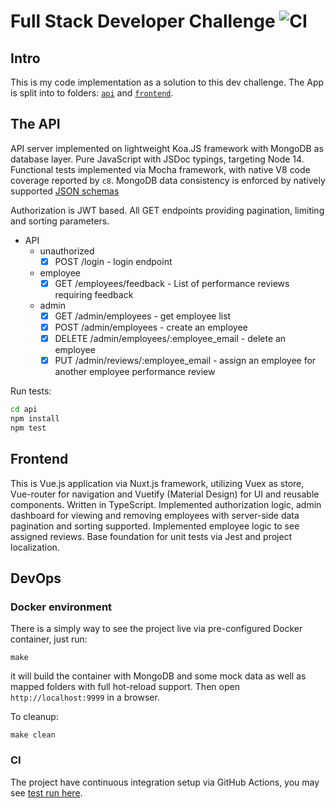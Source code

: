 # Full Stack Developer Challenge ![CI](https://github.com/tinovyatkin/FullStackEngineerChallenge/workflows/CI/badge.svg?branch=master)

## Intro

This is my code implementation as a solution to this dev challenge. The App is split into to folders: [`api`](api/) and [`frontend`](frontend/).

## The API

API server implemented on lightweight Koa.JS framework with MongoDB as database layer. Pure JavaScript with JSDoc typings, targeting Node 14.
Functional tests implemented via Mocha framework, with native V8 code coverage reported by `c8`.
MongoDB data consistency is enforced by natively supported [JSON schemas](api/src/schemas/)

Authorization is JWT based.
All GET endpoints providing pagination, limiting and sorting parameters.

- API
  - unauthorized
    - [x] POST /login - login endpoint
  - employee
    - [x] GET /employees/feedback - List of performance reviews requiring feedback
  - admin
    - [x] GET /admin/employees - get employee list
    - [x] POST /admin/employees - create an employee
    - [x] DELETE /admin/employees/:employee_email - delete an employee
    - [x] PUT /admin/reviews/:employee_email - assign an employee for another employee performance review

Run tests:

```sh
cd api
npm install
npm test
```

## Frontend

This is Vue.js application via Nuxt.js framework, utilizing Vuex as store, Vue-router for navigation and Vuetify (Material Design) for UI and reusable components. Written in TypeScript.
Implemented authorization logic, admin dashboard for viewing and removing employees with server-side data pagination and sorting supported.
Implemented employee logic to see assigned reviews.
Base foundation for unit tests via Jest and project localization.

## DevOps

### Docker environment

There is a simply way to see the project live via pre-configured Docker container,
just run:

`make`

it will build the container with MongoDB and some mock data as well as mapped folders with full hot-reload support. Then open `http://localhost:9999` in a browser.

To cleanup:

`make clean`

### CI

The project have continuous integration setup via GitHub Actions, you may see [test run here](https://github.com/tinovyatkin/FullStackEngineerChallenge/pull/1).
